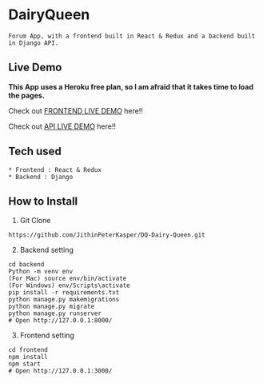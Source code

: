 # DairyQueen

```
Forum App, with a frontend built in React & Redux and a backend built in Django API.
```

## Live Demo

**This App uses a Heroku free plan, so I am afraid that it takes time to load the pages.**

Check out [FRONTEND LIVE DEMO](https://frontend-dq-dairyqueen-jithin.herokuapp.com/) here!!

Check out [API LIVE DEMO](https://backend-dq-dairyqueen-jithin.herokuapp.com/) here!!

## Tech used

```
* Frontend : React & Redux
* Backend : Django
```

## How to Install

1. Git Clone

```
https://github.com/JithinPeterKasper/DQ-Dairy-Queen.git
```

2. Backend setting

```
cd backend
Python -m venv env
(For Mac) source env/bin/activate
(For Windows) env/Scripts\activate
pip install -r requirements.txt
python manage.py makemigrations
python manage.py migrate
python manage.py runserver
# Open http://127.0.0.1:8000/
```

3. Frontend setting

```
cd frontend
npm install
npm start
# Open http://127.0.0.1:3000/
```
